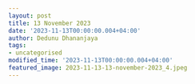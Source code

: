 ```yaml
---
layout: post
title: 13 November 2023
date: '2023-11-13T00:00:00.004+04:00'
author: Dedunu Dhananjaya
tags:
- uncategorised
modified_time: '2023-11-13T00:00:00.004+04:00'
featured_image: 2023-11-13-13-november-2023_4.jpeg
---
```


